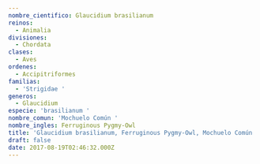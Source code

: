 ```yaml
---
nombre_cientifico: Glaucidium brasilianum
reinos:
  - Animalia
divisiones:
  - Chordata
clases:
  - Aves
ordenes:
  - Accipitriformes
familias:
  - 'Strigidae '
generos:
  - Glaucidium
especie: 'brasilianum '
nombre_comun: 'Mochuelo Común '
nombre_ingles: Ferruginous Pygmy-Owl
title: 'Glaucidium brasilianum, Ferruginous Pygmy-Owl, Mochuelo Común '
draft: false
date: 2017-08-19T02:46:32.000Z
---
```


